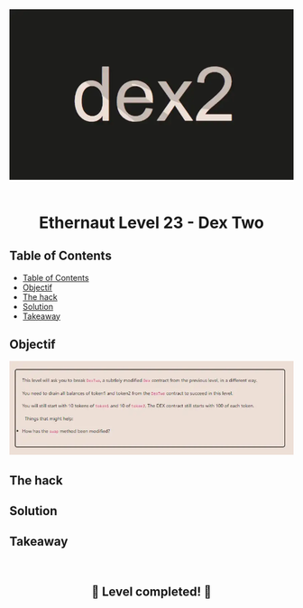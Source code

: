 <div align="center">

<img src="../assets/levels/23-dexTwo.webp" width="600px"/>
<br><br>
<h1><strong>Ethernaut Level 23 - Dex Two</strong></h1>

</div>

## Table of Contents

- [Table of Contents](#table-of-contents)
- [Objectif](#objectif)
- [The hack](#the-hack)
- [Solution](#solution)
- [Takeaway](#takeaway)

## Objectif

<img src="../assets/requirements/23-dexTwo-requirements.webp" width="800px"/>

## The hack

## Solution

## Takeaway

<div align="center">
<br>
<h2>🎉 Level completed! 🎉</h2>
</div>
